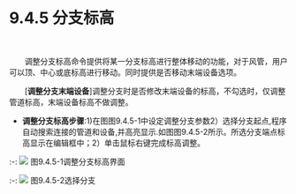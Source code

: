 # 9.4.5 分支标高
<br/>

&emsp;&emsp;调整分支标高命令提供将某一分支标高进行整体移动的功能，对于风管，用户可以顶、中心或底标高进行移动。同时提供是否移动末端设备选项。

&emsp;&emsp;[**调整分支末端设备**\]调整分支时是否修改末端设备的标高，不勾选时，仅调整管道标高，末端设备标高不做调整。

* **调整分支标高步骤**:1)在图图9.4.5\-1中设定调整分支参数2）选择分支起点,程序自动搜索连接的管道和设备,并高亮显示.如图图9.4.5\-2所示。所选分支端点标高显示在编辑框中；2）单击鼠标右键完成标高调整。


:-: ![](images/543.png)
图9.4.5\-1调整分支标高界面


:-: ![](images/544.png)
图9.4.5\-2选择分支